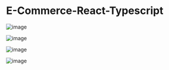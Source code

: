# E-Commerce-React-Typescript

![image](https://user-images.githubusercontent.com/107544695/227739812-8d813015-c1f0-445b-be61-c73dac8e1cba.png)

![image](https://user-images.githubusercontent.com/107544695/227739871-52949e28-33af-493a-a1d8-1322cbbc49a8.png)

![image](https://user-images.githubusercontent.com/107544695/227739946-3473ed31-6a7b-4b85-ae3c-ecc0ddd7ee9b.png)

![image](https://user-images.githubusercontent.com/107544695/227740322-3409e6ee-1db5-47ab-aec1-bba808959b7b.png)


